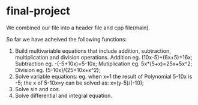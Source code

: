 # final-project

We combined our file into a header file and cpp file(main).

So far we have acheived the following functions:
1.  Build multivariable equations that include addition, subtraction, multiplication and division operations.
    Addition eg. (10x-5)+(6x+5)=16x;
    Subtraction eg. -(-5+10x)=5-10x;
    Mutiplication eg. 5x*(5+x)=25x+5x^2;
    Division eg.  (5-10x)/(25+10x+x^2);
2.  Solve variable equations:
    eg. when x=1 the result of Polynomial 5-10x is -5;
        the x of 5-10x=y can be solved as: x=(y-5)/(-10);
3.  Solve sin and cos.
4.  Solve differential and integral equation.
        
